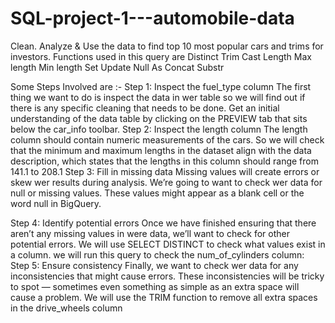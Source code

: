 # SQL-project-1---automobile-data
Clean. Analyze &amp; Use the data to find top 10 most popular cars and trims for investors.
Functions used in this query are
Distinct
Trim
Cast
Length
Max length
Min length
Set
Update
Null
As
Concat
Substr

Some Steps Involved are :-
Step 1: Inspect the fuel_type column
The first thing we want to do is inspect the data in wer table so we will find out if there is any specific cleaning that needs to be done. Get an initial understanding of the data table by clicking on the PREVIEW tab that sits below the car_info toolbar.
Step 2: Inspect the length column 
The length column should contain numeric measurements of the cars. So we will check that the minimum and maximum lengths in the dataset align with the data description, which states that the lengths in this column should range from 141.1 to 208.1
Step 3: Fill in missing data
Missing values will create errors or skew wer results during analysis. We’re going to want to check wer data for null or missing values. These values might appear as a blank cell or the word null in BigQuery. 

Step 4: Identify potential errors
Once we have finished ensuring that there aren’t any missing values in were data, we’ll want to check for other potential errors. We will use SELECT DISTINCT to check what values exist in a column. we will run this query to check the num_of_cylinders column: 
Step 5: Ensure consistency
Finally, we want to check wer data for any inconsistencies that might cause errors. These inconsistencies will be tricky to spot — sometimes even something as simple as an extra space will cause a problem. We will use the TRIM function to remove all extra spaces in the drive_wheels column

